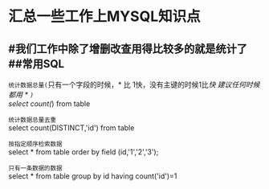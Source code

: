 汇总一些工作上MYSQL知识点
===
#我们工作中除了增删改查用得比较多的就是统计了
##常用SQL
---
`统计数据总量(`只有一个字段的时候，* 比 1快，没有主键的时候1比*快 建议任何时候都用 * `)`
<br>
select count(*) from  table 

`统计数据总量去重`
<br>
select count(DISTINCT,'id') from table

`按指定顺序检索数据`
<br>
select * from table order by field (id,'1','2','3');

`只有一条数据的数据`
<br>
select * from table group by id having count('id')=1